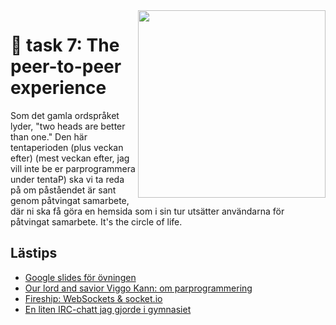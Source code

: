 <img src="https://media1.tenor.com/m/1u15ulrFh1EAAAAC/asc.gif" align="right" width="300" />

# 🍛 task 7: The peer-to-peer experience

Som det gamla ordspråket lyder, "two heads are better than one." Den här tentaperioden (plus veckan efter) (mest veckan efter, jag vill inte be er parprogrammera under tentaP) ska vi ta reda på om påståendet är sant genom påtvingat samarbete, där ni ska få göra en hemsida som i sin tur utsätter användarna för påtvingat samarbete. It's the circle of life.

## Lästips

- [Google slides för övningen](https://docs.google.com/presentation/d/1EqzllrCRI6eMPgXCrsd5rBgkSNi6n0BNFQrEhIsXNI8/edit?usp=sharing)
- [Our lord and savior Viggo Kann: om parprogrammering](https://www.csc.kth.se/tcs/projects/cerise/parprogrammering/)
- [Fireship: WebSockets & socket.io](https://www.youtube.com/watch?v=1BfCnjr_Vjg)
- [En liten IRC-chatt jag gjorde i gymnasiet](chat_example/)